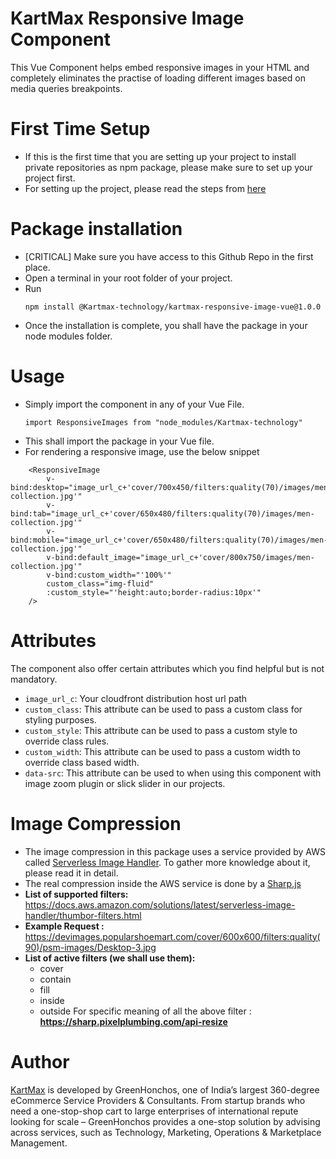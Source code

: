 # KartMax Responsive Image Component

This Vue Component helps embed responsive images in your HTML and completely eliminates the practise of loading different images based on media queries
breakpoints.

# First Time Setup

- If this is the first time that you are setting up your project to install private repositories as npm package, please make sure to set up your project first.
- For setting up the project, please read the steps from [here](https://postscripts.medium.com/npm-install-packages-from-github-9ec5c6fd0058)

# Package installation

- [CRITICAL] Make sure you have access to this Github Repo in the first place.
- Open a terminal in your root folder of your project.
- Run
    ```
    npm install @Kartmax-technology/kartmax-responsive-image-vue@1.0.0
    ```
- Once the installation is complete, you shall have the package in your node modules folder.

# Usage

- Simply import the component in any of your Vue File.
    ```
    import ResponsiveImages from "node_modules/Kartmax-technology"
    ```
- This shall import the package in your Vue file.
- For rendering a responsive image, use the below snippet
```
    <ResponsiveImage
        v-bind:desktop="image_url_c+'cover/700x450/filters:quality(70)/images/men-collection.jpg'"
        v-bind:tab="image_url_c+'cover/650x480/filters:quality(70)/images/men-collection.jpg'"
        v-bind:mobile="image_url_c+'cover/650x480/filters:quality(70)/images/men-collection.jpg'"
        v-bind:default_image="image_url_c+'cover/800x750/images/men-collection.jpg'"
        v-bind:custom_width="'100%'"
        custom_class="img-fluid"
        :custom_style="'height:auto;border-radius:10px'"
    />
```

# Attributes

The component also offer certain attributes which you find helpful but is not mandatory.

- `image_url_c`: Your cloudfront distribution host url path
- `custom_class`: This attribute can be used to pass a custom class for styling purposes.
- `custom_style`: This attribute can be used to pass a custom style to override class rules.
- `custom_width`: This attribute can be used to pass a custom width to override class based width.
- `data-src`: This attribute can be used to when using this component with image zoom plugin or slick slider in our projects.

# Image Compression

- The image compression in this package uses a service provided by AWS called [Serverless Image Handler](https://aws.amazon.com/solutions/implementations/serverless-image-handler/). To gather
  more knowledge about it, please read it in detail.
- The real compression inside the AWS service is done by a [Sharp.js](https://sharp.pixelplumbing.com/api-resize)
- **List of supported filters:** https://docs.aws.amazon.com/solutions/latest/serverless-image-handler/thumbor-filters.html
- **Example Request :** https://devimages.popularshoemart.com/cover/600x600/filters:quality(90)/psm-images/Desktop-3.jpg
- **List of active filters (we shall use them):**
  - cover
  - contain 
  - fill
  - inside
  - outside
  For specific meaning of all the above filter : **https://sharp.pixelplumbing.com/api-resize**

# Author

[KartMax](https://kartmax.in) is developed by GreenHonchos, one of India’s largest 360-degree eCommerce Service Providers & Consultants. From startup brands who need a one-stop-shop cart to large enterprises of international repute looking for scale – GreenHonchos provides a one-stop solution by advising across services, such as Technology, Marketing, Operations & Marketplace Management.